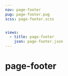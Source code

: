 ```yaml
---
nav: page-footer
pug: page-footer.pug
scss: page-footer.scss


views:
  - title: page-footer
    json: page-footer.json
---
```


# page-footer
